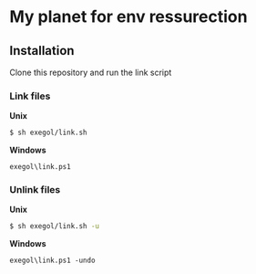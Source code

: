 # My planet for env ressurection

## Installation
Clone this repository and run the link script

### Link files

**Unix**
```sh
$ sh exegol/link.sh
```

**Windows**
```
exegol\link.ps1
```

### Unlink files
**Unix**
```sh
$ sh exegol/link.sh -u
```

**Windows**
```
exegol\link.ps1 -undo
```
